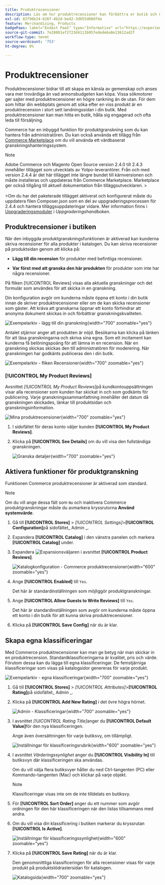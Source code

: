 ```yaml
---
title: Produktrecensioner
description: Läs om hur produktrecensioner kan förbättra er butik och öka er trovärdighet.
exl-id: 82f96b24-626f-4b2d-be42-3d655d08dfda
feature: Merchandising, Products
badgePaas: label="Endast PaaS" type="Informative" url="https://experienceleague.adobe.com/sv/docs/commerce/user-guides/product-solutions" tooltip="Gäller endast Adobe Commerce i molnprojekt (Adobe-hanterad PaaS-infrastruktur) och lokala projekt."
source-git-commit: 7e28081ef2723d4113b957edede6a8e13612ad2f
workflow-type: tm+mt
source-wordcount: '753'
ht-degree: 0%

---
```


# Produktrecensioner

Produktrecensioner bidrar till att skapa en känsla av gemenskap och anses vara mer trovärdiga än vad annonsbudgeten kan köpa. Vissa sökmotorer ger sajter med produktrecensioner en högre rankning än de utan. För dem som hittar din webbplats genom att söka efter en viss produkt är en produktrecension i stort sett landningssidan i din butik. Med produktrecensioner kan man hitta en butik, hålla sig engagerad och ofta leda till försäljning.

Commerce har en inbyggd funktion för produktgranskning som du kan hantera från administratören. Du kan också använda ett tillägg från [Commerce Marketplace](../getting-started/commerce-marketplace.md) om du vill använda ett värdbaserat granskningshanteringssystem.

>[!NOTE]
>
>Adobe Commerce och Magento Open Source version 2.4.0 till 2.4.3 innehåller tillägget som utvecklats av Yotpo-leverantörer. Från och med version 2.4.4 är det här tillägget inte längre bundet till kärnversionen och måste installeras och uppdateras från Commerce Marketplace. Marketplace ger också tillgång till aktuell dokumentation från tilläggsutvecklaren.
>&#x200B;><br><br>
>&#x200B;>Om du har det paketerade tillägget aktiverat och konfigurerat måste du uppdatera filen Composer.json som en del av uppgraderingsprocessen för 2.4.4 och hantera tilläggsuppdateringar vidare. Mer information finns i [Uppgraderingsmoduler](https://experienceleague.adobe.com/docs/commerce-operations/upgrade-guide/modules/upgrade.html?lang=sv-SE) i _Uppgraderingshandboken_.

## Produktrecensioner i butiken

När den inbyggda produktgranskningsfunktionen är aktiverad kan kunderna skriva recensioner för alla produkter i katalogen. Du kan skriva recensioner på produktsidan genom att klicka på:

- **Lägg till din recension** för produkter med befintliga recensioner.

- **Var först med att granska den här produkten** för produkter som inte har några recensioner.

På fliken [!UICONTROL Reviews] visas alla aktuella granskningar och det formulär som användes för att skicka in en granskning.

Din konfiguration avgör om kunderna måste öppna ett konto i din butik innan de skriver produktrecensioner eller om de kan skicka recensioner som gäster. Att kräva att granskarna öppnar ett konto förhindrar att anonyma dokument skickas in och förbättrar granskningskvaliteten.

![Exempelarkiv - lägg till din granskning](./assets/storefront-review-this-product.png){width="700" zoomable="yes"}

Antalet stjärnor anger att produkten är nöjd. Besökarna kan klicka på länken för att läsa granskningarna och skriva sina egna. Som ett incitament kan kunderna få belöningspoäng för att lämna in en recension. När en granskning skickas skickas den till administratören för moderering. När granskningen har godkänts publiceras den i din butik.

![Exempelarkiv - fliken Recensioner](./assets/storefront-reviews-tab.png){width="700" zoomable="yes"}

### [!UICONTROL My Product Reviews]

Avsnittet _[!UICONTROL My Product Reviews]_&#x200B;på kundkontouppsättningen visar alla recensioner som kunden har skickat in och som godkänts för publicering. Varje granskningssammanfattning innehåller det datum då granskningen skickades, länkar till produktsidan och granskningsinformation.

![Mina produktrecensioner](./assets/account-dashboard-my-product-reviews.png){width="700" zoomable="yes"}

1. I sidofältet för deras konto väljer kunden **[!UICONTROL My Product Reviews]**.

1. Klicka på **[!UICONTROL See Details]** om du vill visa den fullständiga granskningen.

   ![Granska detaljer](./assets/account-dashboard-my-product-reviews-details.png){width="700" zoomable="yes"}

## Aktivera funktioner för produktgranskning

Funktionen Commerce produktrecensioner är aktiverad som standard.

>[!NOTE]
>
>Om du vill ange dessa fält som `No` och inaktivera Commerce produktgranskningar måste du avmarkera kryssrutorna **Använd systemvärde**.

1. Gå till **[!UICONTROL Stores]** > _[!UICONTROL Settings]_>**[!UICONTROL Configuration]**&#x200B;på sidofältet_ Admin _.

1. Expandera **[!UICONTROL Catalog]** i den vänstra panelen och markera **[!UICONTROL Catalog]** under.

1. Expandera ![Expansionsväljaren](../assets/icon-display-expand.png) i avsnittet **[!UICONTROL Product Reviews]**.

   ![Katalogkonfiguration - Commerce produktrecensioner](../configuration-reference/catalog/assets/catalog-product-reviews.png){width="600" zoomable="yes"}

1. Ange **[!UICONTROL Enabled]** till `Yes`.

   Det här är standardinställningen som möjliggör produktgranskningar.

1. Ange **[!UICONTROL Allow Guests to Write Reviews]** till `Yes`.

   Det här är standardinställningen som avgör om kunderna måste öppna ett konto i din butik för att kunna skriva produktrecensioner.

1. Klicka på **[!UICONTROL Save Config]** när du är klar.

## Skapa egna klassificeringar

Med Commerce produktrecensioner kan man ge betyg när man skickar in en produktrecension. Standardklassificeringarna är kvalitet, pris och värde. Förutom dessa kan du lägga till egna klassificeringar. De femstjärniga klassificeringar som visas på katalogsidor genereras för varje produkt.

![Exempelarkiv - egna klassificeringar](./assets/attribute-custom-ratings-review.png){width="700" zoomable="yes"}

1. Gå till **[!UICONTROL Stores]** > _[!UICONTROL Attributes]_>**[!UICONTROL Rating]**&#x200B;på sidofältet_ Admin _.

1. Klicka på **[!UICONTROL Add New Rating]** i det övre högra hörnet.

   ![Admin - Klassificeringar](./assets/product-reviews-rating.png){width="700" zoomable="yes"}

1. I avsnittet _[!UICONTROL Rating Title]_&#x200B;anger du **[!UICONTROL Default Value]**&#x200B;för den nya klassificeringen.

   Ange även översättningen för varje butiksvy, om tillämpligt.

   ![Inställningar för klassificeringsrubrik](./assets/product-rating-title.png){width="600" zoomable="yes"}

1. I avsnittet _Värderingssynlighet_ anger du **[!UICONTROL Visibility In]** till butiksvyn där klassificeringen ska användas.

   Om du vill välja flera butiksvyer håller du ned Ctrl-tangenten (PC) eller Kommando-tangenten (Mac) och klickar på varje objekt.

   >[!NOTE]
   >
   >Klassificeringar visas inte om de inte tilldelats en butiksvy.

1. För **[!UICONTROL Sort Order]** anger du ett nummer som avgör ordningen för den här klassificeringen när den listas tillsammans med andra.

1. Om du vill visa din klassificering i butiken markerar du kryssrutan **[!UICONTROL Is Active]**.

   ![Inställningar för klassificeringssynlighet](./assets/product-rating-visibility.png){width="600" zoomable="yes"}

1. Klicka på **[!UICONTROL Save Rating]** när du är klar.

   Den genomsnittliga klassificeringen för alla recensioner visas för varje produkt på produktstödrastersidan för katalogen.

   ![Katalogsida](./assets/catalog-rating-page.png){width="700" zoomable="yes"}

